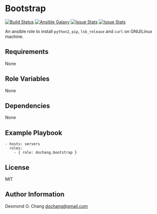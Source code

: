 Bootstrap
=========

[![Build Status](https://travis-ci.org/dochang/ansible-role-bootstrap.svg?branch=master)](https://travis-ci.org/dochang/ansible-role-bootstrap)
[![Ansible Galaxy](https://img.shields.io/badge/galaxy-dochang.bootstrap-blue.svg)](https://galaxy.ansible.com/list#/roles/1847)
[![Issue Stats](http://issuestats.com/github/dochang/ansible-role-bootstrap/badge/pr)](http://www.issuestats.com/github/dochang/ansible-role-bootstrap)
[![Issue Stats](http://issuestats.com/github/dochang/ansible-role-bootstrap/badge/issue)](http://www.issuestats.com/github/dochang/ansible-role-bootstrap)

An ansible role to install `python2`, `pip`, `lsb_release` and `curl` on GNU/Linux machine.

Requirements
------------

None

Role Variables
--------------

None

Dependencies
------------

None

Example Playbook
----------------

    - hosts: servers
      roles:
        - { role: dochang.bootstrap }

License
-------

MIT

Author Information
------------------

Desmond O. Chang <dochang@gmail.com>
